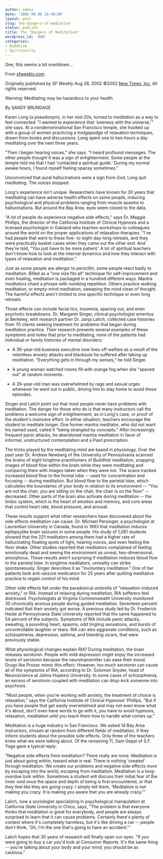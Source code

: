 ```yaml
---
author: admin
date: '2002-09-06 15:40:00'
layout: post
slug: the-dangers-of-mediation
status: publish
title: The "Dangers of Meditation"
wordpress_id: '940'
categories:
- Buddhism
- Spirituality
---
```

Gee, this seems a bit overblown...

From <a href="http://sfweekly.com">sfweekly.com</a>

Originally published by <em>SF Weekly</em> Aug 28, 2002
©2002 <a href="http://www.newtimes.com">New Times, Inc.</a> All rights reserved.

Warning: Meditating  may be hazardous to  your health

By SANDY BRUNDAGE

Karen Long (a pseudonym), in her mid-20s, turned to meditation as a way to feel connected. "I wanted to experience that 'oneness with the universe,'" she says. At a nondenominational San Francisco temple, she hooked up with a group of women practicing a hodgepodge of relaxation<strong> </strong>techniques, drawn from books and discussions. Long spent one to two hours a day meditating over the next three years.

"Then I began hearing voices," she says. "I heard profound messages. The other people thought it was a sign of enlightenment. Some people at the temple told me that I had 'contacted a spiritual guide.' During my normal awake hours, I found myself feeling spacey sometimes."

Unconvinced that aural hallucinations were a sign from God, Long quit meditating. The voices stopped.

Long's experience isn't unique. Researchers have known for 30 years that meditating can have adverse health effects on some people, inducing psychological and physical problems ranging from muscle spasms to hallucinations. But around the Bay Area, eyes seem closed to the data.

"A lot of people do experience negative side effects," says Dr. Maggie Phillips, the director of the California Institute of Clinical Hypnosis and a licensed psychologist in Oakland who teaches workshops to colleagues around the world on the proper applications of relaxation therapies. "I've had people that went to these five- to eight-day-long retreats, and they were practically basket cases when they came out the other end. And they're told, "You just have to be more patient.' A lot of spiritual teachers don't know how to look at the internal dynamics and how they interact with types of relaxation and meditation."

Just as some people are allergic to penicillin, some people react badly to meditation. Billed as a "one size fits all" technique for self-improvement and even healing, meditation is packaged in a hundred different ways. Mantra meditators chant a phrase with numbing  repetition. Others practice walking meditation, or empty-mind meditation, sweeping the mind clean of thought. The harmful effects aren't limited to one specific technique or even long retreats.

Those effects can include facial tics, insomnia, spacing out, and even psychotic breakdowns. Dr. Margaret Singer, clinical psychologist emeritus at Berkeley, with research partner Dr. Janja Lalich, collected case histories from 70 clients seeking treatment for problems that began during meditation practice. Their research presents several examples of these symptoms and notes that prior to meditating, none of the patients had individual or family histories of mental disorders:

- A 36-year-old business executive now lives off welfare as a result of the relentless anxiety attacks and blackouts he suffered after taking up meditation. "Everything gets in through my senses," he told Singer.

- A young woman watched rooms fill with orange fog when she "spaced out" at random moments.

- A 26-year-old man was overwhelmed by rage and sexual urges whenever he went out in public,  driving him to stay home to avoid these episodes.

Singer and Lalich point out that most people never have problems with meditation. The danger for those who do is that many instructors call the problems a welcome sign of enlightenment, as in Long's case, or proof of the student's insincere effort. In either situation, teachers encourage the student to meditate longer. One former mantra meditator, who did not want his named used, called it "being strangled by concepts." After increasingly frequent panic attacks, he abandoned mantra meditation in favor of informal, unstructured contemplation and a Paxil prescription.

The tricks played by the meditating mind are based in physiology. Over the past year Dr. Andrew Newberg of the University of Pennsylvania scanned the brains of eight longtime practitioners of Buddhist meditation, snapping images of blood flow within the brain while they were meditating and comparing them with images taken when they were not. The scans tracked increased blood flow to the frontal lobe -- used for concentration and focusing -- during meditation. But blood flow to the parietal lobe, which calculates the boundaries of your body in relation to its environment -- "You are not the chair, you are sitting on the chair, the chair is on the floor" -- decreased. Other parts of the brain also activate during meditation -- the limbic system, which is the heart of emotion and memory, and core areas that control heart rate, blood pressure, and arousal.

These results support what other researchers have discovered about the side effects meditation can cause. Dr. Michael Persinger, a psychologist at Laurentian University in Canada, found in 1993 that meditation induces epilepsylike brain seizures in some people. His study of 1,081 students showed that the 221 meditators among them had a higher rate of hallucinating floating spots of light, hearing voices, and even feeling the floor shake. Other studies reported that meditators complained of feeling emotionally dead and seeing the environment as unreal, two-dimensional, amorphous. Those results aren't surprising if meditation reduces blood flow to the parietal lobe. In longtime meditators, unreality can strike spontaneously. Singer describes it as "involuntary meditation." One of her patients took anti-seizure medication for 25 years after quitting meditative practice to regain control of his mind.

Other side effects fall under the paradoxical umbrella of "relaxation-induced anxiety," or RIA. Instead of relaxing during meditation, RIA sufferers feel distressed. Psychologists at Virginia Commonwealth University monitored 30 chronically anxious people during guided meditation. Seventeen percent indicated that their anxiety got worse. A previous study led by Dr. Frederick Heide at Pennsylvania State University reported that the same happened to 54 percent of the subjects. Symptoms of RIA include panic attacks, sweating, a pounding heart, spasms, odd tingling sensations, and bursts of uncontrollable laughter or tears. RIA can also aggravate conditions, such as schizophrenia, depression, asthma, and bleeding ulcers, that were previously stable.

What physiological changes explain RIA? During meditation, the brain releases serotonin. People with mild depression might enjoy the increased levels of serotonin because the neurotransmitter can ease their mood. Drugs like Prozac mimic this effect. However, too much serotonin can cause all of the symptoms  of RIA, according to Dr. Solomon Snyder, head of Neuroscience at Johns Hopkins University. In some cases of schizophrenia, an excess of serotonin coupled with meditation can drop-kick someone into psychosis.

"Most people, when you're working with anxiety, the treatment of choice is relaxation," says the California Institute of Clinical Hypnosis' Phillips. "But if you have people that get easily overwhelmed and may not even know what it's about, don't even have words to go with it, you have to avoid hypnosis, relaxation, meditation until you teach them how to handle what comes up."

Meditation is a huge industry in San Francisco. We asked 14 Bay Area instructors, chosen at random from different fields of meditation, if they inform students about the possible side effects. Only three of the teachers knew what we were talking about. Of the remaining 11, Sam Geppi of S.F. Yoga gave a typical reply:

"Negative side effects from meditation? There really are none. Meditation is just about going within, toward what is real. There is nothing 'created' through meditation. We create our problems and negative side effects more by escaping into the world, escaping from meditation. Meditation is a long-overdue look within. Sometimes a student will discuss their initial fear of the inner void once the space and depth of being is first encountered, or that they feel like they are going crazy. I simply tell them, 'Meditation is not making you crazy. It is making you aware that you are already crazy.'"

Lalich, now a sociologist specializing in psychological manipulation at California State University in Chico, says, "The problem is that everyone thinks that meditation is great for everybody, and people are always surprised to learn that it can cause problems. Certainly there's plenty of context where it's completely harmless, but it's like driving a car -- people don't think, 'Oh, I'm the one that's going to have an accident.'"

Lalich hopes that 30 years of research will finally open our eyes. "If you were going to buy a car you'd look at <em>Consumer Reports</em>. It's the same thing -- you're talking about your body and your mind; you should be as cautious."

